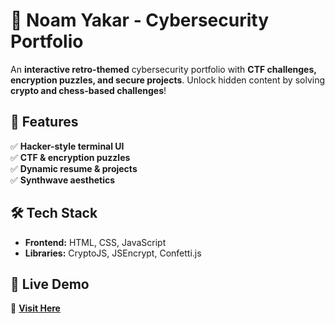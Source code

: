 # 🚀 Noam Yakar - Cybersecurity Portfolio  

An **interactive retro-themed** cybersecurity portfolio with **CTF challenges, encryption puzzles, and secure projects**. Unlock hidden content by solving **crypto and chess-based challenges**!  

## 🔑 Features  
✅ **Hacker-style terminal UI**  
✅ **CTF & encryption puzzles**  
✅ **Dynamic resume & projects**  
✅ **Synthwave aesthetics**  

## 🛠️ Tech Stack  
- **Frontend:** HTML, CSS, JavaScript  
- **Libraries:** CryptoJS, JSEncrypt, Confetti.js  

## 🚀 Live Demo  
🔗 **[Visit Here](https://noamadept.github.io/)**  

